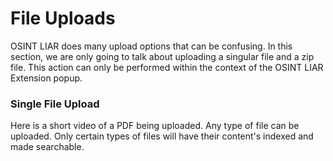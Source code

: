# File Uploads
OSINT LIAR does many upload options that can be confusing. In this section, we are only going to talk
about uploading a singular file and a zip file. This action can only be performed within the context 
of the OSINT LIAR Extension popup. 

### Single File Upload
Here is a short video of a PDF being uploaded. Any type of file can be uploaded. Only certain types
of files will have their content's indexed and made searchable. 




